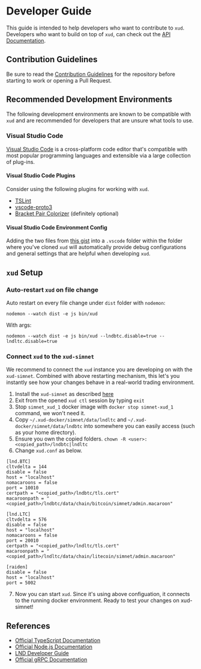 # Developer Guide

This guide is intended to help developers who want to contribute to `xud`. Developers who want to build on top of `xud`, can check out the [API Documentation](https://api.exchangeunion.com).

## Contribution Guidelines

Be sure to read the [Contribution Guidelines](Contribute.md) for the repository before starting to work or opening a Pull Request.

## Recommended Development Environments

The following development environments are known to be compatible with `xud` and are recommended for developers that are unsure what tools to use.

### Visual Studio Code

[Visual Studio Code](https://code.visualstudio.com/) is a cross-platform code editor that's compatible with most popular programming languages and extensible via a large collection of plug-ins. 

#### Visual Studio Code Plugins

Consider using the following plugins for working with `xud`.

- [TSLint](https://marketplace.visualstudio.com/items?itemName=ms-vscode.vscode-typescript-tslint-plugin)
- [vscode-proto3](https://marketplace.visualstudio.com/items?itemName=zxh404.vscode-proto3)
- [Bracket Pair Colorizer](https://marketplace.visualstudio.com/items?itemName=coenraads.bracket-pair-colorizer) (definitely optional)

#### Visual Studio Code Environment Config

Adding the two files from [this gist](https://gist.github.com/sangaman/117af412eefc28c4f763c0152ddd3b99) into a `.vscode` folder within the folder where you've cloned `xud` will automatically provide debug configurations and general settings that are helpful when developing `xud`. 

## `xud` Setup

### Auto-restart `xud` on file change

Auto restart on every file change under `dist` folder with `nodemon`:

```
nodemon --watch dist -e js bin/xud
```

With args:

```
nodemon --watch dist -e js bin/xud --lndbtc.disable=true --lndltc.disable=true
```

### Connect `xud` to the `xud-simnet`

We recommend to connect the `xud` instance you are developing on with the `xud-simnet`. Combined with above restarting mechanism, this let's you instantly see how your changes behave in a real-world trading environment.

1. Install the `xud-simnet` as described [here](https://docs.exchangeunion.com/start-trading/user-guide)
2. Exit from the opened `xud ctl` session by typing `exit`
3. Stop `simnet_xud_1` docker image with `docker stop simnet-xud_1` command, we won't need it.
4. Copy  `~/.xud-docker/simnet/data/lndltc` and `~/.xud-docker/simnet/data/lndbtc` into somewhere you can easily access (such as your home directory). 
5. Ensure you own the copied folders. `chown -R <user>: <copied_path>/lndbtc|lndltc`
6. Change `xud.conf` as below.
```
[lnd.BTC]
cltvdelta = 144
disable = false
host = "localhost"
nomacaroons = false
port = 10010
certpath = "<copied_path>/lndbtc/tls.cert"
macaroonpath = "<copied_path>/lndbtc/data/chain/bitcoin/simnet/admin.macaroon"

[lnd.LTC]
cltvdelta = 576
disable = false
host = "localhost"
nomacaroons = false
port = 20010
certpath = "<copied_path>/lndltc/tls.cert"
macaroonpath = "<copied_path>/lndltc/data/chain/litecoin/simnet/admin.macaroon"

[raiden]
disable = false
host = "localhost"
port = 5002
```

7. Now you can start `xud`. Since it's using above configuation, it connects to the running docker environment. Ready to test your changes on xud-simnet!

## References

- [Official TypeScript Documentation](https://www.typescriptlang.org/docs/home.html)
- [Official Node.js Documentation](https://nodejs.org/en/docs/)
- [LND Developer Guide](https://dev.lightning.community/)
- [Official gRPC Documentation](https://grpc.io/docs/)
